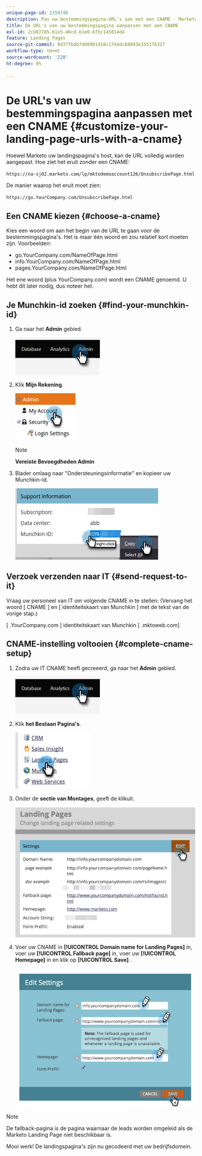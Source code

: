 ```yaml
---
unique-page-id: 2359746
description: Pas uw bestemmingspagina-URL's aan met een CNAME - Marketo Docs - Productdocumentatie
title: De URL's van uw bestemmingspagina aanpassen met een CNAME
exl-id: 2cd87785-61e5-46cd-b1e0-6fbc145014d4
feature: Landing Pages
source-git-commit: 0d37fbdb7d08901458c1744dc68893e155176327
workflow-type: tm+mt
source-wordcount: '228'
ht-degree: 0%

---
```


# De URL&#39;s van uw bestemmingspagina aanpassen met een CNAME {#customize-your-landing-page-urls-with-a-cname}

Hoewel Marketo uw landingspagina&#39;s host, kan de URL volledig worden aangepast. Hoe ziet het eruit zonder een CNAME:

`https://na-sj02.marketo.com/lp/mktodemoaccount126/UnsubscribePage.html`

De manier waarop het eruit moet zien:

`https://go.YourCompany.com/UnsubscribePage.html`

## Een CNAME kiezen {#choose-a-cname}

Kies een woord om aan het begin van de URL te gaan voor de bestemmingspagina&#39;s. Het is maar één woord en zou relatief kort moeten zijn. Voorbeelden:

* go.YourCompany.com/NameOfPage.html
* info.YourCompany.com/NameOfPage.html
* pages.YourCompany.com/NameOfPage.html

Het ene woord (plus YourCompany.com) wordt een CNAME genoemd. U hebt dit later nodig, dus noteer het.

## Je Munchkin-id zoeken {#find-your-munchkin-id}

1. Ga naar het **Admin** gebied.

   ![](assets/customize-your-landing-page-urls-with-a-cname-1.png)

1. Klik **Mijn Rekening**.

   ![](assets/customize-your-landing-page-urls-with-a-cname-2.png)

   >[!NOTE]
   >
   >**Vereiste Bevoegdheden Admin**

1. Blader omlaag naar &quot;Ondersteuningsinformatie&quot; en kopieer uw Munchkin-id.

   ![](assets/customize-your-landing-page-urls-with-a-cname-3.png)

## Verzoek verzenden naar IT {#send-request-to-it}

Vraag uw personeel van IT om volgende CNAME in te stellen: (Vervang het woord [ CNAME ] en [ identiteitskaart van Munchkin ] met de tekst van de vorige stap.)

[ .YourCompany.com ] identiteitskaart van Munchkin [ .mktoweb.com]

## CNAME-instelling voltooien {#complete-cname-setup}

1. Zodra uw IT CNAME heeft gecreeerd, ga naar het **Admin** gebied.

   ![](assets/customize-your-landing-page-urls-with-a-cname-4.png)

1. Klik **het Bestaan Pagina&#39;s**.

   ![](assets/customize-your-landing-page-urls-with-a-cname-5.png)

1. Onder de **sectie van Montages**, geeft de klik **&#x200B;**&#x200B;uit.

   ![](assets/customize-your-landing-page-urls-with-a-cname-6.png)

1. Voer uw CNAME in **[!UICONTROL Domain name for Landing Pages]** in, voer uw **[!UICONTROL Fallback page]** in, voer uw **[!UICONTROL Homepage]** in en klik op **[!UICONTROL Save]** .

   ![](assets/customize-your-landing-page-urls-with-a-cname-7.png)

>[!NOTE]
>
>De fallback-pagina is de pagina waarnaar de leads worden omgeleid als de Marketo Landing Page niet beschikbaar is.

Mooi werk! De landingspagina&#39;s zijn nu gecodeerd met uw bedrijfsdomein.
